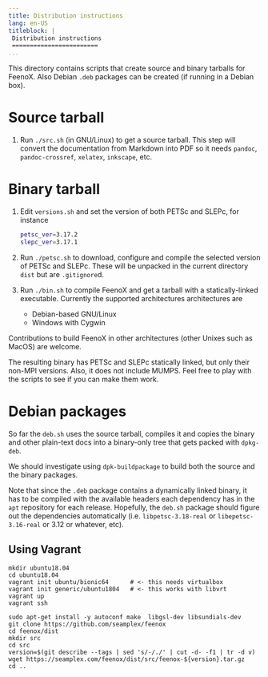 ```yaml
---
title: Distribution instructions
lang: en-US
titleblock: |
 Distribution instructions
 ========================
...
```


This directory contains scripts that create source and binary tarballs for FeenoX.
Also Debian `.deb` packages can be created (if running in a Debian box).

# Source tarball 

 1. Run `./src.sh` (in GNU/Linux) to get a source tarball. This step will convert the documentation from Markdown into PDF so it needs `pandoc`, `pandoc-crossref`, `xelatex`, `inkscape`, etc.

# Binary tarball

 1. Edit `versions.sh` and set the version of both PETSc and SLEPc, for instance

    ```bash
    petsc_ver=3.17.2
    slepc_ver=3.17.1
    ```
   
 2. Run `./petsc.sh` to download, configure and compile the selected version of PETSc and SLEPc.
These will be unpacked in the current directory `dist` but are `.gitignore`d.

 3. Run `./bin.sh` to compile FeenoX and get a tarball with a statically-linked executable.
 Currently the supported architectures architectures are
   
    * Debian-based GNU/Linux
    * Windows with Cygwin

 Contributions to build FeenoX in other architectures (other Unixes such as MacOS) are welcome.
 
 The resulting binary has PETSc and SLEPc statically linked, but only their non-MPI versions.
 Also, it does not include MUMPS. Feel free to play with the scripts to see if you can make them work.

# Debian packages

So far the `deb.sh` uses the source tarball, compiles it and copies the binary and other plain-text docs into a binary-only tree that gets packed with `dpkg-deb`. 

We should investigate using `dpk-buildpackage` to build both the source and the binary packages.

Note that since the `.deb` package contains a dynamically linked binary, it has to be compiled with the available headers each dependency has in the `apt` repository for each release. Hopefully, the `deb.sh` package should figure out the dependencies automatically (i.e. `libpetsc-3.18-real` or `libepetsc-3.16-real` or 3.12 or whatever, etc).


## Using Vagrant

```terminal
mkdir ubuntu18.04
cd ubuntu18.04
vagrant init ubuntu/bionic64      # <- this needs virtualbox
vagrant init generic/ubuntu1804   # <- this works with libvrt
vagrant up
vagrant ssh
```

```terminal
sudo apt-get install -y autoconf make  libgsl-dev libsundials-dev
git clone https://github.com/seamplex/feenox
cd feenox/dist
mkdir src
cd src
version=$(git describe --tags | sed 's/-/./' | cut -d- -f1 | tr -d v)
wget https://seamplex.com/feenox/dist/src/feenox-${version}.tar.gz
cd ..

```
